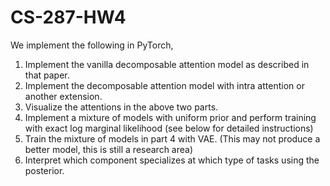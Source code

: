 # CS-287-HW4

We implement the following in PyTorch,


1. Implement the vanilla decomposable attention model as described in that paper.
2. Implement the decomposable attention model with intra attention or another extension.
3. Visualize the attentions in the above two parts.
4. Implement a mixture of models with uniform prior and perform training with exact log marginal likelihood (see below for detailed instructions)
5. Train the mixture of models in part 4 with VAE. (This may not produce a better model, this is still a research area)
6. Interpret which component specializes at which type of tasks using the posterior.




